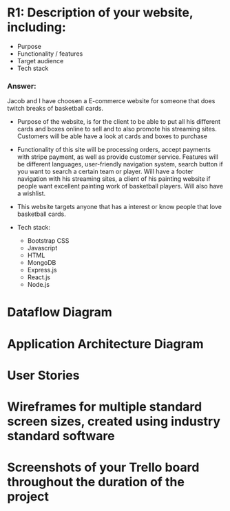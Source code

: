 # R1: Description of your website, including:
- Purpose
- Functionality / features
- Target audience
- Tech stack

### Answer:
Jacob and I have choosen a E-commerce website for someone that does twitch breaks of basketball cards.

- Purpose of the website, is for the client to be able to put all his different cards and boxes online to sell and to also promote his streaming sites. Customers will be able have a look at cards and boxes to purchase  

- Functionality of this site will be processing orders, accept payments with stripe payment, as well as provide customer service. Features will be different languages, user-friendly navigation system, search button if you want to search a certain team or player. Will have a footer navigation with his streaming sites, a client of his painting website if people want excellent painting work of basketball players. Will also have a wishlist.

- This website targets anyone that has a interest or know people that love basketball cards.

- Tech stack:
    - Bootstrap CSS
    - Javascript
    - HTML
    - MongoDB
    - Express.js
    - React.js
    - Node.js



# Dataflow Diagram

# Application Architecture Diagram

# User Stories

# Wireframes for multiple standard screen sizes, created using industry standard software

# Screenshots of your Trello board throughout the duration of the project